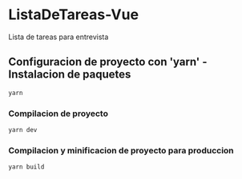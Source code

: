 # ListaDeTareas-Vue
Lista de tareas para entrevista



## Configuracion de proyecto con 'yarn' - Instalacion de paquetes

```sh
yarn
```

### Compilacion de proyecto 

```sh
yarn dev
```

### Compilacion y minificacion de proyecto para produccion

```sh
yarn build
```
